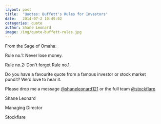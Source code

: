 ```yaml
---
layout: post
title:  "Quotes: Buffett's Rules for Investors"
date:   2014-07-2 10:49:02
categories: quote
author: Shane Leonard
image: /img/quote-buffett-rules.jpg
---
```


From the Sage of Omaha:

Rule no.1: Never lose money.

Rule no.2: Don't forget Rule no.1.


Do you have a favourite quote from a famous investor or stock market pundit? We'd love to hear it.

Please drop me a message [@shaneleonard121](https://twitter.com/shaneleonard121) or the full team [@stockflare](https://twitter.com/stockflare).

Shane Leonard

Managing Director

Stockflare
